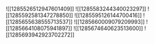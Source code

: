 ![[1285526512947601409]]
![[1285583244340023297]]
![[1285592581347278850]]
![[1285595126144700416]]
![[1285655638555713537]]
![[1285660009079209993]]
![[1285664108075941897]]
![[1285674640623513600]]
![[1285693942923702272]]
